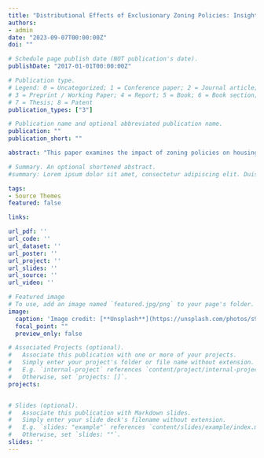 ```yaml
---
title: "Distributional Effects of Exclusionary Zoning Policies: Insights from the Greater Boston Area (Job Market Paper)"
authors:
- admin
date: "2023-09-07T00:00:00Z"
doi: ""

# Schedule page publish date (NOT publication's date).
publishDate: "2017-01-01T00:00:00Z"

# Publication type.
# Legend: 0 = Uncategorized; 1 = Conference paper; 2 = Journal article;
# 3 = Preprint / Working Paper; 4 = Report; 5 = Book; 6 = Book section;
# 7 = Thesis; 8 = Patent
publication_types: ["3"]

# Publication name and optional abbreviated publication name.
publication: ""
publication_short: ""

abstract: "This paper examines the impact of zoning policies on housing affordability and welfare inequality across income groups in the Greater Boston area. We focus on two specific regulations: Floor Area Ratio (FAR) restrictions and density regulations, both of which limit the supply of smaller, affordable housing units. Using a housing supply model, we show that these policies significantly reduce housing affordability, with the tract-level most affordable housing being, on average, ten times more expensive under zoning constraints. To evaluate the welfare effects of these policies, we incorporate the housing supply model into a spatial general equilibrium framework that captures both housing demand and supply across census tracts in the city. Our baseline results indicate that removing zoning policies leads to a 70% welfare gain for the lowest 10% income group due to improved housing affordability and the large income disparity across groups. When externalities, such as preferences for neighborhood income composition, are considered, the welfare effect for the lowest income group increases to 140%, while middle-income households experience a welfare loss of 15%. These results suggest that while eliminating zoning policies can dramatically improve welfare for low-income households, it introduces welfare losses for middle-income groups due to shifts in neighborhood composition. This research highlights the significant role of zoning policies in exacerbating housing affordability issues and underscores the importance of considering distributional effects when evaluating zoning policy reforms."

# Summary. An optional shortened abstract.
#summary: Lorem ipsum dolor sit amet, consectetur adipiscing elit. Duis posuere tellus ac convallis placerat. Proin tincidunt magna sed ex sollicitudin condimentum.

tags:
- Source Themes
featured: false

links:

url_pdf: ''
url_code: ''
url_dataset: ''
url_poster: ''
url_project: ''
url_slides: ''
url_source: ''
url_video: ''

# Featured image
# To use, add an image named `featured.jpg/png` to your page's folder. 
image:
  caption: 'Image credit: [**Unsplash**](https://unsplash.com/photos/s9CC2SKySJM)'
  focal_point: ""
  preview_only: false

# Associated Projects (optional).
#   Associate this publication with one or more of your projects.
#   Simply enter your project's folder or file name without extension.
#   E.g. `internal-project` references `content/project/internal-project/index.md`.
#   Otherwise, set `projects: []`.
projects:


# Slides (optional).
#   Associate this publication with Markdown slides.
#   Simply enter your slide deck's filename without extension.
#   E.g. `slides: "example"` references `content/slides/example/index.md`.
#   Otherwise, set `slides: ""`.
slides: ''
---
```



